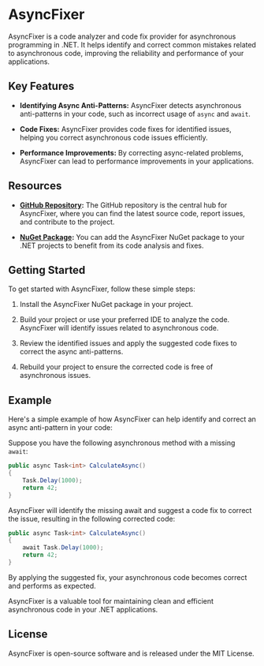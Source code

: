 # AsyncFixer

AsyncFixer is a code analyzer and code fix provider for asynchronous programming in .NET. It helps identify and correct common mistakes related to asynchronous code, improving the reliability and performance of your applications.

## Key Features

- **Identifying Async Anti-Patterns:** AsyncFixer detects asynchronous anti-patterns in your code, such as incorrect usage of `async` and `await`.

- **Code Fixes:** AsyncFixer provides code fixes for identified issues, helping you correct asynchronous code issues efficiently.

- **Performance Improvements:** By correcting async-related problems, AsyncFixer can lead to performance improvements in your applications.

## Resources

- **[GitHub Repository](https://github.com/semihokur/AsyncFixer):** The GitHub repository is the central hub for AsyncFixer, where you can find the latest source code, report issues, and contribute to the project.

- **[NuGet Package](https://www.nuget.org/packages/AsyncFixer/):** You can add the AsyncFixer NuGet package to your .NET projects to benefit from its code analysis and fixes.

## Getting Started

To get started with AsyncFixer, follow these simple steps:

1. Install the AsyncFixer NuGet package in your project.

2. Build your project or use your preferred IDE to analyze the code. AsyncFixer will identify issues related to asynchronous code.

3. Review the identified issues and apply the suggested code fixes to correct the async anti-patterns.

4. Rebuild your project to ensure the corrected code is free of asynchronous issues.

## Example

Here's a simple example of how AsyncFixer can help identify and correct an async anti-pattern in your code:

Suppose you have the following asynchronous method with a missing `await`:

```csharp
public async Task<int> CalculateAsync()
{
    Task.Delay(1000);
    return 42;
}
```

AsyncFixer will identify the missing await and suggest a code fix to correct the issue, resulting in the following corrected code:

```csharp
public async Task<int> CalculateAsync()
{
    await Task.Delay(1000);
    return 42;
}
```

By applying the suggested fix, your asynchronous code becomes correct and performs as expected.

AsyncFixer is a valuable tool for maintaining clean and efficient asynchronous code in your .NET applications.

## License
AsyncFixer is open-source software and is released under the MIT License.